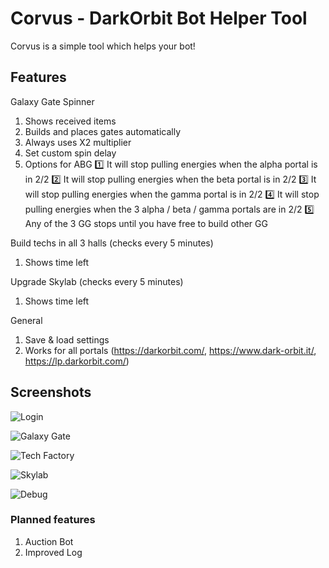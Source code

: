 # Corvus - DarkOrbit Bot Helper Tool
Corvus is a simple tool which helps your bot!

## Features

Galaxy Gate Spinner
1. Shows received items
2. Builds and places gates automatically
3. Always uses X2 multiplier
4. Set custom spin delay
5. Options for ABG
    1️⃣ It will stop pulling energies when the alpha portal is in 2/2
    2️⃣ It will stop pulling energies when the beta portal is in 2/2
    3️⃣ It will stop pulling energies when the gamma portal is in 2/2
    4️⃣ It will stop pulling energies when the 3 alpha / beta / gamma portals are in 2/2
    5️⃣ Any of the 3 GG stops until you have free to build other GG

Build techs in all 3 halls (checks every 5 minutes)
1. Shows time left

Upgrade Skylab (checks every 5 minutes)
1. Shows time left

General
1. Save & load settings
2. Works for all portals (https://darkorbit.com/, https://www.dark-orbit.it/, https://lp.darkorbit.com/)

## Screenshots

![Login](https://i.imgur.com/zTz0xwC.png)

![Galaxy Gate](https://i.imgur.com/HUSdQIG.png)

![Tech Factory](https://i.imgur.com/cbMfjKJ.png)

![Skylab](https://i.imgur.com/3rGwFrL.png)

![Debug](https://i.imgur.com/IYAwElj.png)
### Planned features
1. Auction Bot
2. Improved Log
